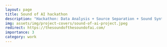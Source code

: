 ```yaml
---
layout: page
title: Sound of AI hackathon
description: "Hackathon: Data Analysis + Source Separation + Sound Synthesis"
img: assets/img/project-covers/sound-of-ai-project.jpeg
redirect: https://thesoundofthesoundofai.com/
importance: 3
category: work
---
```

